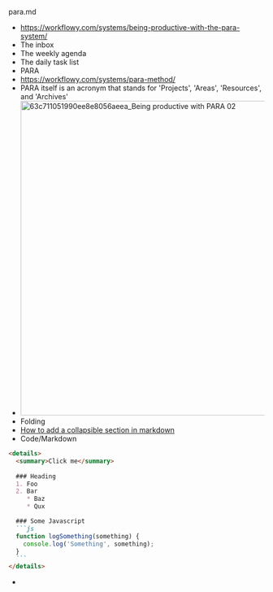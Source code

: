para.md

- https://workflowy.com/systems/being-productive-with-the-para-system/
- The inbox
- The weekly agenda
- The daily task list
- PARA
- https://workflowy.com/systems/para-method/
- PARA itself is an acronym that stands for 'Projects', 'Areas', 'Resources', and 'Archives'
- <img width="600" height="619" alt="63c711051990ee8e8056aeea_Being productive with PARA 02" src="https://github.com/user-attachments/assets/b4e9a3f3-e179-4807-a448-aaef67ece082" />
- Folding
- [How to add a collapsible section in markdown](https://gist.github.com/pierrejoubert73/902cc94d79424356a8d20be2b382e1ab)
- Code/Markdown
````md
<details>
  <summary>Click me</summary>
  
  ### Heading
  1. Foo
  2. Bar
     * Baz
     * Qux

  ### Some Javascript
  ```js
  function logSomething(something) {
    console.log('Something', something);
  }
  ```
</details>
````

- 
